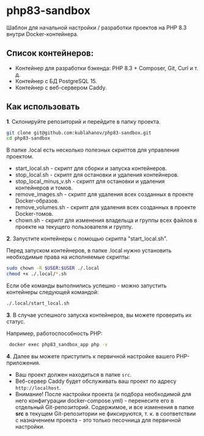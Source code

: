 # php83-sandbox

Шаблон для начальной настройки / разработки проектов на PHP 8.3 внутри Docker-контейнера.

## Список контейнеров:

- Контейнер для разработки бэкенда: PHP 8.3 + Composer, Git, Curl и т. д.
- Контейнер с БД PostgreSQL 15.
- Контейнер с веб-сервером Caddy.

## Как использовать

**1**. Склонируйте репозиторий и перейдите в папку проекта.

```bash
git clone git@github.com:kublahanov/php83-sandbox.git
cd php83-sandbox
```

В папке .local есть несколько полезных скриптов для управления проектом.
- start_local.sh - скрипт для сборки и запуска контейнеров.
- stop_local.sh - скрипт для остановки и удаления контейнеров.
- stop_local_minus_v.sh - скрипт для остановки и удаления контейнеров и томов.
- remove_images.sh - скрипт для удаления всех созданных в проекте Docker-образов.
- remove_volumes.sh - скрипт для удаления всех созданных в проекте Docker-томов.
- chown.sh - скрипт для изменения владельца и группы всех файлов в проекте на текущего пользователя и группу.

**2**. Запустите контейнеры c помощью скрипта "start_local.sh".

Перед запуском контейнеров, в папке .local нужно установить необходимые права на исполняемые скрипты:

```bash
sudo chown -R $USER:$USER ./.local
chmod +x ./.local/*.sh
```

Если обе команды выполнились успешно - можно запустить контейнеры следующей командой:

```bash
./.local/start_local.sh
```

**3**. В случае успешного запуска контейнеров, вы можете проверить их статус.

Например, работоспособность PHP:

```bash
 docker exec php83_sandbox_app php -v 
```

**4**. Далее вы можете приступить к первичной настройке вашего PHP-приложения.
 
- Ваш проект должен находиться в папке `src`.
- Веб-сервер Caddy будет обслуживать ваш проект по адресу `http://localhost`.
- Внимание! После настройки проекта (и подбора необходимой для него конфигурации docker-compose.yml) - перенесите его в отдельный Git-репозиторий. Содержимое, и все изменения в папке **src** в текущем Git-репозитории не фиксируются, т. к. в соответствии с назначением проекта - это только песочница для первичной настройки.
